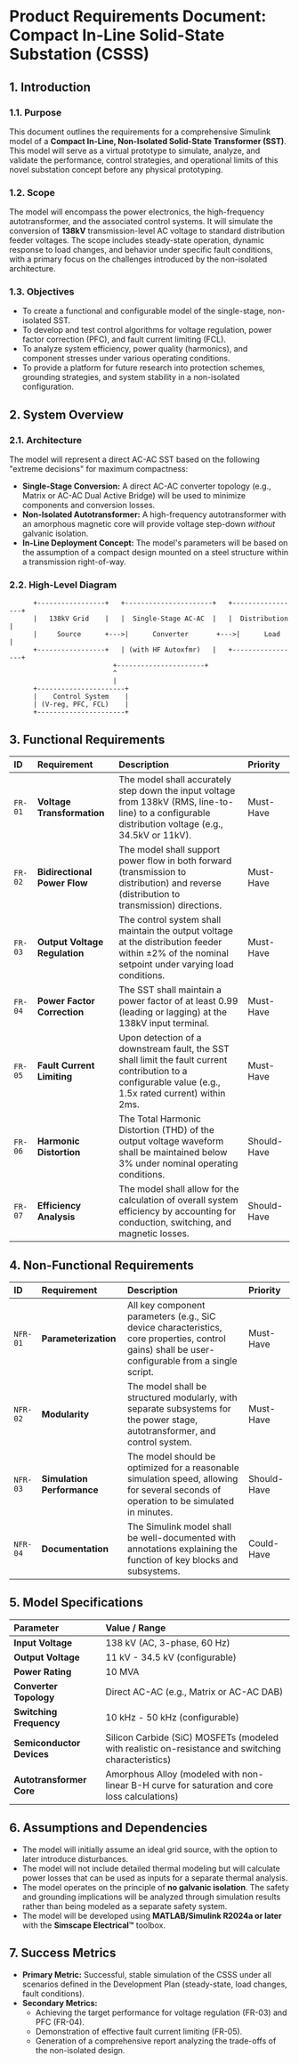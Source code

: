 # Product Requirements Document: Compact In-Line Solid-State Substation (CSSS)

## 1. Introduction

### 1.1. Purpose
This document outlines the requirements for a comprehensive Simulink model of a **Compact In-Line, Non-Isolated Solid-State Transformer (SST)**. This model will serve as a virtual prototype to simulate, analyze, and validate the performance, control strategies, and operational limits of this novel substation concept before any physical prototyping.

### 1.2. Scope
The model will encompass the power electronics, the high-frequency autotransformer, and the associated control systems. It will simulate the conversion of **138kV** transmission-level AC voltage to standard distribution feeder voltages. The scope includes steady-state operation, dynamic response to load changes, and behavior under specific fault conditions, with a primary focus on the challenges introduced by the non-isolated architecture.

### 1.3. Objectives
* To create a functional and configurable model of the single-stage, non-isolated SST.
* To develop and test control algorithms for voltage regulation, power factor correction (PFC), and fault current limiting (FCL).
* To analyze system efficiency, power quality (harmonics), and component stresses under various operating conditions.
* To provide a platform for future research into protection schemes, grounding strategies, and system stability in a non-isolated configuration.

## 2. System Overview

### 2.1. Architecture
The model will represent a direct AC-AC SST based on the following "extreme decisions" for maximum compactness:

* **Single-Stage Conversion:** A direct AC-AC converter topology (e.g., Matrix or AC-AC Dual Active Bridge) will be used to minimize components and conversion losses.
* **Non-Isolated Autotransformer:** A high-frequency autotransformer with an amorphous magnetic core will provide voltage step-down *without* galvanic isolation.
* **In-Line Deployment Concept:** The model's parameters will be based on the assumption of a compact design mounted on a steel structure within a transmission right-of-way.

### 2.2. High-Level Diagram
```
      +-----------------+   +----------------------+   +-----------------+
      |   138kV Grid    |   |  Single-Stage AC-AC  |   |  Distribution   |
      |     Source      +--->|      Converter       +--->|      Load       |
      +-----------------+   | (with HF Autoxfmr)   |   +-----------------+
                          +----------------------+
                          ^
                          |
      +----------------------+
      |    Control System    |
      | (V-reg, PFC, FCL)    |
      +----------------------+
```

## 3. Functional Requirements

| ID      | Requirement                | Description                                                                                                                                              | Priority  |
| :------ | :------------------------- | :------------------------------------------------------------------------------------------------------------------------------------------------------- | :-------- |
| `FR-01` | **Voltage Transformation** | The model shall accurately step down the input voltage from 138kV (RMS, line-to-line) to a configurable distribution voltage (e.g., 34.5kV or 11kV).     | Must-Have |
| `FR-02` | **Bidirectional Power Flow** | The model shall support power flow in both forward (transmission to distribution) and reverse (distribution to transmission) directions.                 | Must-Have |
| `FR-03` | **Output Voltage Regulation**| The control system shall maintain the output voltage at the distribution feeder within ±2% of the nominal setpoint under varying load conditions.        | Must-Have |
| `FR-04` | **Power Factor Correction** | The SST shall maintain a power factor of at least 0.99 (leading or lagging) at the 138kV input terminal.                                                 | Must-Have |
| `FR-05` | **Fault Current Limiting** | Upon detection of a downstream fault, the SST shall limit the fault current contribution to a configurable value (e.g., 1.5x rated current) within 2ms. | Must-Have |
| `FR-06` | **Harmonic Distortion** | The Total Harmonic Distortion (THD) of the output voltage waveform shall be maintained below 3% under nominal operating conditions.                      | Should-Have |
| `FR-07` | **Efficiency Analysis** | The model shall allow for the calculation of overall system efficiency by accounting for conduction, switching, and magnetic losses.                       | Should-Have |

## 4. Non-Functional Requirements

| ID       | Requirement                 | Description                                                                                                                                 | Priority  |
| :------- | :-------------------------- | :------------------------------------------------------------------------------------------------------------------------------------------ | :-------- |
| `NFR-01` | **Parameterization** | All key component parameters (e.g., SiC device characteristics, core properties, control gains) shall be user-configurable from a single script. | Must-Have |
| `NFR-02` | **Modularity** | The model shall be structured modularly, with separate subsystems for the power stage, autotransformer, and control system.                   | Must-Have |
| `NFR-03` | **Simulation Performance** | The model should be optimized for a reasonable simulation speed, allowing for several seconds of operation to be simulated in minutes.          | Should-Have |
| `NFR-04` | **Documentation** | The Simulink model shall be well-documented with annotations explaining the function of key blocks and subsystems.                            | Could-Have |

## 5. Model Specifications

| Parameter                 | Value / Range                                                                                  |
| :------------------------ | :--------------------------------------------------------------------------------------------- |
| **Input Voltage** | 138 kV (AC, 3-phase, 60 Hz)                                                                    |
| **Output Voltage** | 11 kV - 34.5 kV (configurable)                                                                 |
| **Power Rating** | 10 MVA                                                                                         |
| **Converter Topology** | Direct AC-AC (e.g., Matrix or AC-AC DAB)                                                       |
| **Switching Frequency** | 10 kHz - 50 kHz (configurable)                                                                 |
| **Semiconductor Devices** | Silicon Carbide (SiC) MOSFETs (modeled with realistic on-resistance and switching characteristics) |
| **Autotransformer Core** | Amorphous Alloy (modeled with non-linear B-H curve for saturation and core loss calculations)    |

## 6. Assumptions and Dependencies

* The model will initially assume an ideal grid source, with the option to later introduce disturbances.
* The model will not include detailed thermal modeling but will calculate power losses that can be used as inputs for a separate thermal analysis.
* The model operates on the principle of **no galvanic isolation**. The safety and grounding implications will be analyzed through simulation results rather than being modeled as a separate safety system.
* The model will be developed using **MATLAB/Simulink R2024a or later** with the **Simscape Electrical™** toolbox.

## 7. Success Metrics

* **Primary Metric:** Successful, stable simulation of the CSSS under all scenarios defined in the Development Plan (steady-state, load changes, fault conditions).
* **Secondary Metrics:**
    * Achieving the target performance for voltage regulation (FR-03) and PFC (FR-04).
    * Demonstration of effective fault current limiting (FR-05).
    * Generation of a comprehensive report analyzing the trade-offs of the non-isolated design.
